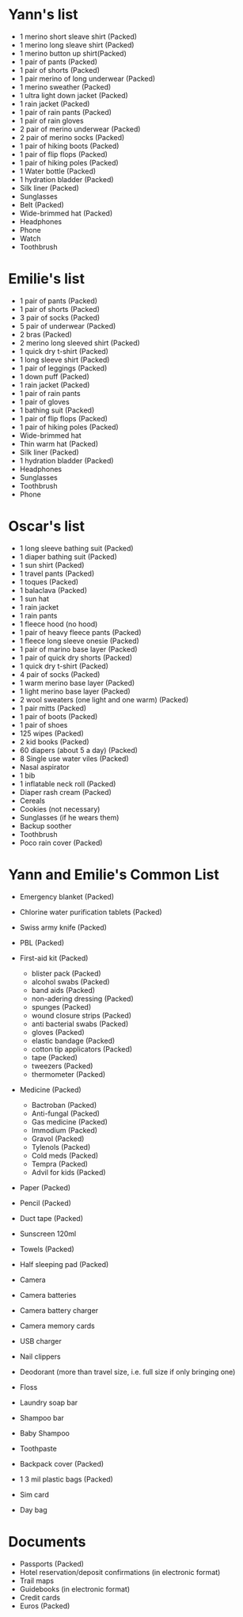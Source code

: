 Yann's list
===========
* 1 merino short sleave shirt (Packed) 
* 1 merino long sleave shirt (Packed) 
* 1 merino button up shirt(Packed) 
* 1 pair of pants (Packed) 
* 1 pair of shorts (Packed) 
* 1 pair merino of long underwear (Packed) 
* 1 merino sweather (Packed) 
* 1 ultra light down jacket (Packed) 
* 1 rain jacket (Packed) 
* 1 pair of rain pants (Packed) 
* 1 pair of rain gloves
* 2 pair of merino underwear (Packed)
* 2 pair of merino socks (Packed) 
* 1 pair of hiking boots (Packed)
* 1 pair of flip flops (Packed)
* 1 pair of hiking poles (Packed)
* 1 Water bottle (Packed)
* 1 hydration bladder (Packed)
* Silk liner (Packed) 
* Sunglasses 
* Belt (Packed)
* Wide-brimmed hat (Packed) 
* Headphones
* Phone
* Watch 
* Toothbrush

Emilie's list
=============
* 1 pair of pants (Packed) 
* 1 pair of shorts (Packed)
* 3 pair of socks (Packed) 
* 5 pair of underwear (Packed)
* 2 bras (Packed) 
* 2 merino long sleeved shirt (Packed) 
* 1 quick dry t-shirt (Packed) 
* 1 long sleeve shirt (Packed) 
* 1 pair of leggings (Packed) 
* 1 down puff (Packed)  
* 1 rain jacket (Packed) 
* 1 pair of rain pants 
* 1 pair of gloves 
* 1 bathing suit (Packed) 
* 1 pair of flip flops (Packed)
* 1 pair of hiking poles (Packed)
* Wide-brimmed hat 
* Thin warm hat (Packed) 
* Silk liner (Packed)
* 1 hydration bladder (Packed)
* Headphones 
* Sunglasses 
* Toothbrush 
* Phone 

Oscar's list
============
* 1 long sleeve bathing suit (Packed) 
* 1 diaper bathing suit (Packed)
* 1 sun shirt (Packed)
* 1 travel pants (Packed) 
* 1 toques (Packed)
* 1 balaclava (Packed)
* 1 sun hat
* 1 rain jacket 
* 1 rain pants 
* 1 fleece hood (no hood)
* 1 pair of heavy fleece pants (Packed) 
* 1 fleece long sleeve onesie  (Packed)
* 1 pair of marino base layer (Packed)
* 1 pair of quick dry shorts (Packed) 
* 1 quick dry t-shirt (Packed)
* 4 pair of socks (Packed) 
* 1 warm merino base layer (Packed) 
* 1 light merino base layer (Packed) 
* 2 wool sweaters (one light and one warm) (Packed) 
* 1 pair mitts (Packed)
* 1 pair of boots (Packed)
* 1 pair of shoes
* 125 wipes (Packed)
* 2 kid books (Packed)
* 60 diapers (about 5 a day) (Packed)
* 8 Single use water viles (Packed)
* Nasal aspirator
* 1 bib 
* 1 inflatable neck roll (Packed)
* Diaper rash cream (Packed)
* Cereals
* Cookies (not necessary)
* Sunglasses (if he wears them)
* Backup soother 
* Toothbrush
* Poco rain cover (Packed)


Yann and Emilie's Common List
============
* Emergency blanket (Packed)
* Chlorine water purification tablets (Packed)
* Swiss army knife (Packed)
* PBL (Packed)
* First-aid kit (Packed)
  - blister pack (Packed)
  - alcohol swabs (Packed)
  - band aids (Packed)
  - non-adering dressing (Packed)
  - spunges (Packed)
  - wound closure strips (Packed)
  - anti bacterial swabs (Packed)
  - gloves (Packed)
  - elastic bandage (Packed)
  - cotton tip applicators (Packed)
  - tape (Packed)
  - tweezers (Packed)
  - thermometer (Packed)

* Medicine (Packed)
  - Bactroban (Packed)
  - Anti-fungal (Packed)
  - Gas medicine (Packed)
  - Immodium (Packed)
  - Gravol (Packed)
  - Tylenols (Packed)
  - Cold meds (Packed)
  - Tempra (Packed)
  - Advil for kids (Packed)
  
* Paper (Packed)
* Pencil (Packed)
* Duct tape (Packed)
* Sunscreen 120ml 
* Towels (Packed)
* Half sleeping pad (Packed)
* Camera 
* Camera batteries 
* Camera battery charger 
* Camera memory cards 
* USB charger 
* Nail clippers 
* Deodorant (more than travel size, i.e. full size if only bringing one)
* Floss 
* Laundry soap bar 
* Shampoo bar 
* Baby Shampoo
* Toothpaste 
* Backpack cover (Packed)
* 1 3 mil plastic bags (Packed)
* Sim card
* Day bag

Documents
===========
* Passports (Packed)
* Hotel reservation/deposit confirmations (in electronic format)
* Trail maps
* Guidebooks (in electronic format)
* Credit cards 
* Euros (Packed)
